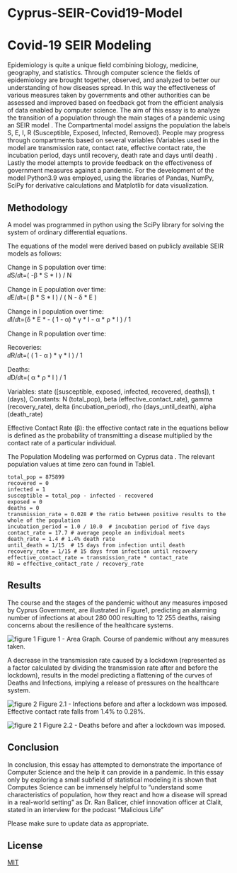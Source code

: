 # Cyprus-SEIR-Covid19-Model

# Covid-19 SEIR Modeling

Epidemiology is quite a unique field combining biology, medicine, geography, and statistics. Through computer science the fields of epidemiology are brought together, observed, and analyzed to better our understanding of how diseases spread. In this way the effectiveness of various measures taken by governments and other authorities can be assessed and improved based on feedback got from the efficient analysis of data enabled by computer science. The aim of this essay is to analyze the transition of a population through the main stages of a pandemic using an SEIR model . The Compartmental model assigns the population the labels S, E, I, R (Susceptible, Exposed, Infected, Removed). People may progress through compartments based on several variables (Variables used in the model are transmission rate, contact rate, effective contact rate, the incubation period, days until recovery, death rate and days until death) . Lastly the model attempts to provide feedback on the effectiveness of government measures against a pandemic.   For the development of the model Python3.9 was employed, using the libraries of Pandas, NumPy, SciPy for derivative calculations and Matplotlib for data visualization. 

## Methodology

A model was programmed in python using the SciPy library for solving the system of ordinary differential equations.

The equations of the model were derived based on publicly available SEIR models  as follows:

Change in S population over time:	
ⅆS/ⅆt=( -β * S * I ) / N

Change in E population over time:	
ⅆE/ⅆt=( β * S * I ) / ( N - δ * Ε )

Change in I population over time:	
ⅆΙ/ⅆt=(δ * E * - ( 1 - α) * γ * I - α * ρ * Ι ) / 1

Change in R population over time:

Recoveries:		
ⅆR/ⅆt=( ( 1 - α ) * γ * Ι ) / 1

Deaths:		
ⅆD/ⅆt=( α * ρ * Ι ) / 1

Variables: state ([susceptible, exposed, infected, recovered, deaths]), t (days), 
Constants: N (total_pop), beta (effective_contact_rate), gamma (recovery_rate), delta (incubation_period), rho (days_until_death), alpha (death_rate)

Effective Contact Rate (β): the effective contact rate in the equations bellow is defined as the probability of transmitting a disease multiplied by the contact rate of a particular individual.


The Population Modeling was performed on Cyprus data . The relevant population values at time zero can found in Table1.

```
total_pop = 875899
recovered = 0
infected = 1
susceptible = total_pop - infected - recovered
exposed = 0
deaths = 0
transmission_rate = 0.028 # the ratio between positive results to the whole of the population
incubation_period = 1.0 / 10.0  # incubation period of five days
contact_rate = 17.7 # average people an individual meets
death_rate = 1.4 # 1.4% death rate
until_death = 1/15  # 15 days from infection until death
recovery_rate = 1/15 # 15 days from infection until recovery
effective_contact_rate = transmission_rate * contact_rate
R0 = effective_contact_rate / recovery_rate

```

## Results

The course and the stages of the pandemic without any measures imposed by Cyprus Government, are illustrated in Figure1, predicting an alarming number of infections at about 280 000 resulting to 12 255 deaths, raising concerns about the resilience of the healthcare systems. 

![figure 1](https://user-images.githubusercontent.com/63063093/114308233-ccdd9d80-9aeb-11eb-8494-e61fcdb032c8.PNG)
Figure 1 - Area Graph. Course of pandemic without any measures taken.

A decrease in the transmission rate caused by a lockdown (represented as a factor calculated by dividing the transmission rate after and before the lockdown), results in the model predicting a flattening of the curves of Deaths and Infections, implying a release of pressures on the healthcare system.

![figure 2](https://user-images.githubusercontent.com/63063093/114308276-ebdc2f80-9aeb-11eb-9202-7eceb088efd6.PNG)
Figure 2.1 - Infections before and after a lockdown was imposed. Effective contact rate falls from 1.4% to 0.28%.

![figure 2 1](https://user-images.githubusercontent.com/63063093/114308259-df57d700-9aeb-11eb-8d42-99b93c0acdad.PNG) 
Figure 2.2 - Deaths before and after a lockdown was imposed.

## Conclusion

In conclusion, this essay has attempted to demonstrate the importance of Computer Science and the help it can provide in a pandemic. In this essay only by exploring a small subfield of statistical modeling it is shown that Computes Science can be immensely helpful to “understand some characteristics of population, how they react and how a disease will spread in a real-world setting” as Dr. Ran Balicer, chief innovation officer at Clalit, stated in an interview for the podcast “Malicious Life”


Please make sure to update data as appropriate.

## License
[MIT](https://choosealicense.com/licenses/mit/)
